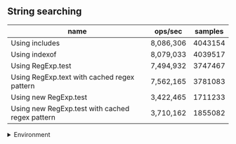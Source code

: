 ## String searching

|name|ops/sec|samples|
|-|-|-|
|Using includes|8,086,306|4043154|
|Using indexof|8,079,033|4039517|
|Using RegExp.test|7,494,932|3747467|
|Using RegExp.text with cached regex pattern|7,562,165|3781083|
|Using new RegExp.test|3,422,465|1711233|
|Using new RegExp.test with cached regex pattern|3,710,162|1855082|


<details>
<summary>Environment</summary>

* __Machine:__ linux x64 | 4 vCPUs | 7.6GB Mem
* __Run:__ Wed Sep 25 2024 23:58:54 GMT+0000 (Coordinated Universal Time)
</details>

<!--
{"environment":{"platform":"linux","arch":"x64","cpus":4,"totalMemory":7.597896575927734},"benchmarks":[{"name":"Using includes","opsSec":8086306.382736088,"samples":4043154},{"name":"Using indexof","opsSec":8079033.903072282,"samples":4039517},{"name":"Using RegExp.test","opsSec":7494932.545978994,"samples":3747467},{"name":"Using RegExp.text with cached regex pattern","opsSec":7562165.274014556,"samples":3781083},{"name":"Using new RegExp.test","opsSec":3422465.1306736413,"samples":1711233},{"name":"Using new RegExp.test with cached regex pattern","opsSec":3710162.374956563,"samples":1855082}]}-->
